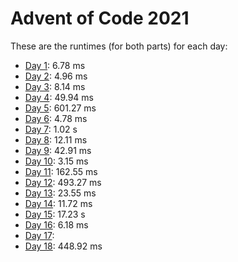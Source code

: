 # Advent of Code 2021

These are the runtimes (for both parts) for each day:
- [Day 1](https://adventofcode.com/2021/day/1):     6.78 ms
- [Day 2](https://adventofcode.com/2021/day/2):     4.96 ms
- [Day 3](https://adventofcode.com/2021/day/3):     8.14 ms
- [Day 4](https://adventofcode.com/2021/day/4):    49.94 ms
- [Day 5](https://adventofcode.com/2021/day/5):   601.27 ms
- [Day 6](https://adventofcode.com/2021/day/6):     4.78 ms
- [Day 7](https://adventofcode.com/2021/day/7):     1.02  s
- [Day 8](https://adventofcode.com/2021/day/8):    12.11 ms
- [Day 9](https://adventofcode.com/2021/day/9):    42.91 ms
- [Day 10](https://adventofcode.com/2021/day/10):   3.15 ms
- [Day 11](https://adventofcode.com/2021/day/11): 162.55 ms
- [Day 12](https://adventofcode.com/2021/day/12): 493.27 ms
- [Day 13](https://adventofcode.com/2021/day/13):  23.55 ms
- [Day 14](https://adventofcode.com/2021/day/14):  11.72 ms
- [Day 15](https://adventofcode.com/2021/day/15):  17.23  s
- [Day 16](https://adventofcode.com/2021/day/16):   6.18 ms
- [Day 17](https://adventofcode.com/2021/day/17):
- [Day 18](https://adventofcode.com/2021/day/18): 448.92 ms
